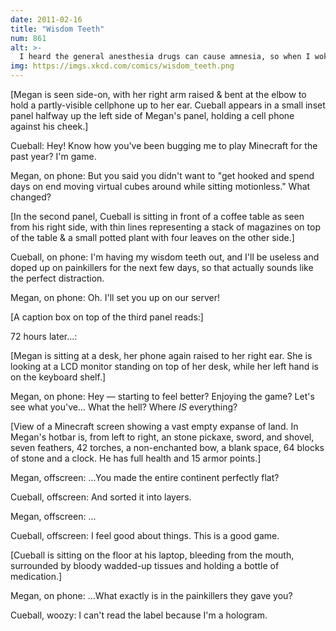 ```yaml
---
date: 2011-02-16
title: "Wisdom Teeth"
num: 861
alt: >-
  I heard the general anesthesia drugs can cause amnesia, so when I woke up mid-extraction I started taking notes on my hand so I'd remember things later. I managed 'AWAKE BUT EVERYTHING OK' before the dental assistant managed to find and confiscate all my pens.
img: https://imgs.xkcd.com/comics/wisdom_teeth.png
---
```

[Megan is seen side-on, with her right arm raised & bent at the elbow to hold a partly-visible cellphone up to her ear. Cueball appears in a small inset panel halfway up the left side of Megan's panel, holding a cell phone against his cheek.]

Cueball: Hey! Know how you've been bugging me to play Minecraft for the past year? I'm game.

Megan, on phone: But you said you didn't want to "get hooked and spend days on end moving virtual cubes around while sitting motionless." What changed?

[In the second panel, Cueball is sitting in front of a coffee table as seen from his right side, with thin lines representing a stack of magazines on top of the table & a small potted plant with four leaves on the other side.]

Cueball, on phone: I'm having my wisdom teeth out, and I'll be useless and doped up on painkillers for the next few days, so that actually sounds like the perfect distraction.

Megan, on phone: Oh. I'll set you up on our server!

[A caption box on top of the third panel reads:]

 72 hours later...:

[Megan is sitting at a desk, her phone again raised to her right ear. She is looking at a LCD monitor standing on top of her desk, while her left hand is on the keyboard shelf.]

Megan, on phone: Hey — starting to feel better? Enjoying the game? Let's see what you've... What the hell? Where *IS* everything?

[View of a Minecraft screen showing a vast empty expanse of land. In Megan's hotbar is, from left to right, an stone pickaxe, sword, and shovel, seven feathers, 42 torches, a non-enchanted bow, a blank space, 64 blocks of stone and a clock. He has full health and 15 armor points.]

Megan, offscreen: ...You made the entire continent perfectly flat?

Cueball, offscreen: And sorted it into layers.

Megan, offscreen: ...

Cueball, offscreen: I feel good about things. This is a good game.

[Cueball is sitting on the floor at his laptop, bleeding from the mouth, surrounded by bloody wadded-up tissues and holding a bottle of medication.]

Megan, on phone: ...What exactly is in the painkillers they gave you?

Cueball, woozy: I can't read the label because I'm a hologram.